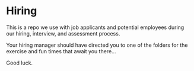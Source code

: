 # Hiring
This is a repo we use with job applicants and potential employees during our hiring, interview, and assessment process.

Your hiring manager should have directed you to one of the folders for the exercise and fun times that await you there...

Good luck.